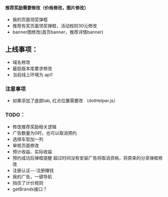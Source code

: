 
#### 推荐奖励需要修改（价格修改，图片修改）
  - 我的页面领奖弹框
  - 推荐有奖页面领奖弹框，活动规则30元修改
  - banner图修改(首页banner，推荐详情banner)

## 上线事项：
  - 域名修改
  - 最低版本库要求修改
  - 当前线上环境为 api1

### 注意事项
  - 如果添加了底部tab, 红点位置需要改 （dotHelper.js）

### TODO：
  - 修改推荐奖励相关逻辑
  - 广告数量为0时，也可以取消预约
  - 选择车型加一列
  - 审核页面修改
  - 预计收益、实际收益
  - 预约成功后弹框提醒 超过时间没有安装广告将取消资格，将原来的分享弹框修改
  - 注册认证---注册赚钱
  - 我的广告，一键导航
  - 挡住了计价规则
  - getBrands接口？

